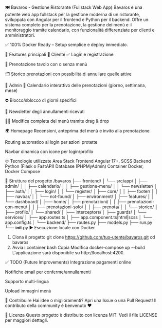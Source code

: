 🍽️ Bavaros - Gestione Ristorante (Fullstack Web App)
Bavaros è una potente web app fullstack per la gestione moderna di un ristorante, sviluppata con Angular per il frontend e Python per il backend. Offre un sistema completo per la prenotazione, la gestione dei menù e il monitoraggio tramite calendario, con funzionalità differenziate per clienti e amministratori.

✅ 100% Docker Ready – Setup semplice e deploy immediato.

🚀 Features principali
👤 Cliente
✅ Login e registrazione

📆 Prenotazione tavolo con o senza menù

🗂️ Storico prenotazioni con possibilità di annullare quelle attive

👑 Admin
📅 Calendario interattivo delle prenotazioni (giorno, settimana, mese)

⛔ Blocco/sblocco di giorni specifici

🧾 Newsletter degli annullamenti ricevuti

🧑‍🍳 Modifica completa del menù tramite drag & drop

🌍 Homepage
Recensioni, anteprima del menù e invito alla prenotazione

Routing automatico al login per azioni protette

Navbar dinamica con icone per login/profilo

⚙️ Tecnologie utilizzate
Area	Stack
Frontend	Angular 17+, SCSS
Backend	Python (Flask o FastAPI)
Database	(PHPMyAdmin)
Container	Docker, Docker Compose

📁 Struttura del progetto
/bavaros
├── frontend/
│   └── src/app/
│       ├── admin/
│       │   ├── calendario/
│       │   ├── gestione-menu/
│       │   └── newsletter/
│       ├── auth/
│       │   ├── login/
│       │   └── register/
│       ├── core/
│       │   ├── footer/
│       │   ├── navbar/
│       │   └── not-found/
│       ├── environment/
│       ├── features/
│       │   └── dashboard/
│       ├── home/
│       ├── prenotazioni/
│       │   ├── prenotazioni-con-menu/
│       │   ├── prenotazioni-solo/
│       │   ├── prenota/
│       │   └── storico/
│       ├── profilo/
│       └── shared/
│           ├── interceptors/
│           ├── guards/
│           └── services/
│   ├── app.routes.ts
│   ├── app.component.ts|html|scss
│   └── app.config.ts
│
└── backend/
    ├── routes.py
    ├── models.py
    ├── run.py
    └── __init__.py
▶️ Esecuzione locale con Docker
1. Clona il progetto
git clone https://github.com/tuo-utente/bavaros.git
cd bavaros
2. Avvia i container
bash
Copia
Modifica
docker-compose up --build
L'applicazione sarà disponibile su http://localhost:4200.

✅ TODO (Future Improvements)
 Integrazione pagamenti online

 Notifiche email per conferme/annullamenti

 Supporto multi-lingua

 Upload immagini menù

🤝 Contribuire
Hai idee o miglioramenti? Apri una Issue o una Pull Request!
Il contributo della community è benvenuto ❤️

📜 Licenza
Questo progetto è distribuito con licenza MIT. Vedi il file LICENSE per maggiori dettagli.

